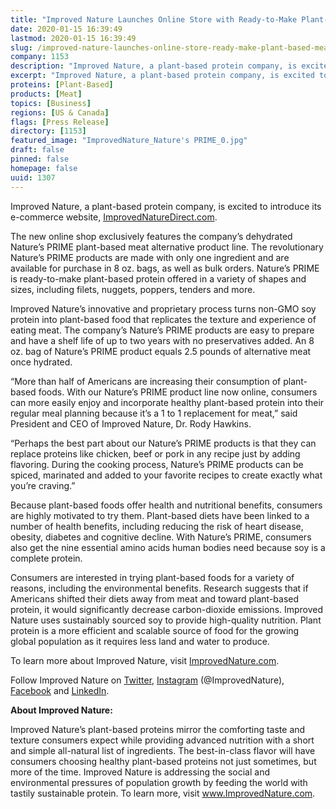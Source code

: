 ```yaml
---
title: "Improved Nature Launches Online Store with Ready-to-Make Plant-Based Meat Alternatives"
date: 2020-01-15 16:39:49
lastmod: 2020-01-15 16:39:49
slug: /improved-nature-launches-online-store-ready-make-plant-based-meat-alternatives
company: 1153
description: "Improved Nature, a plant-based protein company, is excited to introduce its e-commerce website, ImprovedNatureDirect.com."
excerpt: "Improved Nature, a plant-based protein company, is excited to introduce its e-commerce website, ImprovedNatureDirect.com."
proteins: [Plant-Based]
products: [Meat]
topics: [Business]
regions: [US & Canada]
flags: [Press Release]
directory: [1153]
featured_image: "ImprovedNature_Nature's PRIME_0.jpg"
draft: false
pinned: false
homepage: false
uuid: 1307
---
```

<p>Improved Nature, a plant-based protein company, is excited to introduce its e-commerce website, <a href="https://improvednaturedirect.com/">ImprovedNatureDirect.com</a>.</p>

<p>The new online shop exclusively features the company’s dehydrated Nature’s PRIME plant-based meat alternative product line. The revolutionary Nature’s PRIME products are made with only one ingredient and are available for purchase in 8 oz. bags, as well as bulk orders. Nature’s PRIME is ready-to-make plant-based protein offered in a variety of shapes and sizes, including filets, nuggets, poppers, tenders and more.</p>

<p>Improved Nature’s innovative and proprietary process turns non-GMO soy protein into plant-based food that replicates the texture and experience of eating meat. The company’s Nature’s PRIME products are easy to prepare and have a shelf life of up to two years with no preservatives added. An 8 oz. bag of Nature’s PRIME product equals 2.5 pounds of alternative meat once hydrated.</p>

<p>“More than half of Americans are increasing their consumption of plant-based foods. With our Nature’s PRIME product line now online, consumers can more easily enjoy and incorporate healthy plant-based protein into their regular meal planning because it’s a 1 to 1 replacement for meat,” said President and CEO of Improved Nature, Dr. Rody Hawkins.</p>

<p>“Perhaps the best part about our Nature’s PRIME products is that they can replace proteins like chicken, beef or pork in any recipe just by adding flavoring. During the cooking process, Nature’s PRIME products can be spiced, marinated and added to your favorite recipes to create exactly what you’re craving.”</p>

<p>Because plant-based foods offer health and nutritional benefits, consumers are highly motivated to try them. Plant-based diets have been linked to a number of health benefits, including reducing the risk of heart disease, obesity, diabetes and cognitive decline. With Nature’s PRIME, consumers also get the nine essential amino acids human bodies need because soy is a complete protein.</p>

<p>Consumers are interested in trying plant-based foods for a variety of reasons, including the environmental benefits. Research suggests that if Americans shifted their diets away from meat and toward plant-based protein, it would significantly decrease carbon-dioxide emissions. Improved Nature uses sustainably sourced soy to provide high-quality nutrition. Plant protein is a more efficient and scalable source of food for the growing global population as it requires less land and water to produce.</p>

<p>To learn more about Improved Nature, visit <a href="https://improvednature.com/">ImprovedNature.com</a>.</p>

<p>Follow Improved Nature on <a href="https://twitter.com/ImprovedNature">Twitter</a>, <a href="https://www.instagram.com/improvednature/">Instagram</a> (@ImprovedNature), <a href="https://www.facebook.com/ImprovedNature/">Facebook</a> and <a href="https://www.linkedin.com/company/improved-nature/">LinkedIn</a>.</p>

<p><strong>About Improved Nature:</strong></p>

<p>Improved Nature’s plant-based proteins mirror the comforting taste and texture consumers expect while providing advanced nutrition with a short and simple all-natural list of ingredients. The best-in-class flavor will have consumers choosing healthy plant-based proteins not just sometimes, but more of the time. Improved Nature is addressing the social and environmental pressures of population growth by feeding the world with tastily sustainable protein. To learn more, visit <a href="http://www.ImprovedNature.com">www.ImprovedNature.com</a>.</p>
